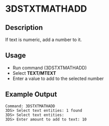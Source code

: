 # 3DSTXTMATHADD

## Description

If text is numeric, add a number to it.

## Usage

* Run command (3DSTXTMATHADD)
* Select **TEXT/MTEXT**
* Enter a value to add to the selected number

## Example Output

```
Command: 3DSTXTMATHADD
3DS> Select text entities: 1 found
3DS> Select text entities:
3DS> Enter amount to add to text: 10
```
